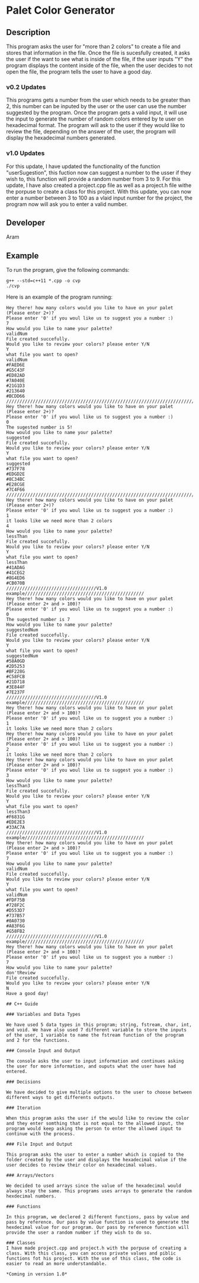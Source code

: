 # Palet Color Generator 

## Description

This program asks the user for "more than 2 colors" to create a file and stores that information in the file. Once the file is sucesfully created, it asks the user if the want to see what is inside of the file, if the user inputs "Y" the program displays the content inside of the file, when the user decides to not open the file,  the program tells the user to have a good day. 

### v0.2 Updates

This programs gets a number from the user which needs to be greater than 2, this number can be inputed by the user or the user can use the number suggested by the program. Once the program gets a valid input, it will use the input to generate the number of random colors entered by te user on hexadecimal format. The program will ask to the user if they would like to review the file, depending on the answer of the user, the program will display the hexadecimal numbers generated. 

### v1.0 Updates

For this update, I have updated the functionality of the function "userSugestion", this fuction now can suggest a number to the usser if they wish to, this function will provide a random number from 3 to 9. For this update, I have also created a project.cpp file as well as a project.h file withe the porpuse to create a class for this project. With this update, you can now enter a number between 3 to 100 as a vlaid input number for the project, the program now will ask you to enter a valid number.


## Developer

Aram

## Example

To run the program, give the following commands:

```
g++ --std=c++11 *.cpp -o cvp
./cvp
```

Here is an example of the program running:

```
Hey there! how many colors would you like to have on your palet (Please enter 2+)?
Please enter '0' if you woul like us to suggest you a number :)
7
How would you like to name your palette?
validNum
File created succefully.
Would you like to review your colors? please enter Y/N
Y
what file you want to open?
validNum 
#FAED6E
#G5C43F
#ED82AD
#7A040E
#21G1D3
#213640
#BCDD66
////////////////////////////////////////////////////////////////////////////////////
Hey there! how many colors would you like to have on your palet (Please enter 2+)?
Please enter '0' if you woul like us to suggest you a number :)
0
The sugested number is 5!
How would you like to name your palette?
suggested
File created succefully.
Would you like to review your colors? please enter Y/N
Y
what file you want to open?
suggested
#737F78
#EDGD2E
#8C34BC
#E28CGE
#7C4F66
////////////////////////////////////////////////////////////////////////////////////
Hey there! how many colors would you like to have on your palet (Please enter 2+)?
Please enter '0' if you woul like us to suggest you a number :)
1
it looks like we need more than 2 colors
4
How would you like to name your palette?
lessThan
File created succefully.
Would you like to review your colors? please enter Y/N
Y
what file you want to open?
lessThan
#41ADAG
#41CEG2
#8G4ED6
#CB070B
//////////////////////////////////V1.0 example/////////////////////////////////////////////
Hey there! how many colors would you like to have on your palet (Please enter 2+ and > 100)?
Please enter '0' if you woul like us to suggest you a number :)
0
The sugested number is 7
How would you like to name your palette?
suggestedNum
File created succefully.
Would you like to review your colors? please enter Y/N
Y
what file you want to open?
suggestedNum
#58A0GD
#2D5253
#BF228G
#C58FCB
#21D718
#3E844F
#7E237F
//////////////////////////////////V1.0 example/////////////////////////////////////////////
Hey there! how many colors would you like to have on your palet (Please enter 2+ and > 100)?
Please enter '0' if you woul like us to suggest you a number :)
1
it looks like we need more than 2 colors
Hey there! how many colors would you like to have on your palet (Please enter 2+ and > 100)?
Please enter '0' if you woul like us to suggest you a number :)
2
it looks like we need more than 2 colors
Hey there! how many colors would you like to have on your palet (Please enter 2+ and > 100)?
Please enter '0' if you woul like us to suggest you a number :)
3
How would you like to name your palette?
lessThan3
File created succefully.
Would you like to review your colors? please enter Y/N
Y
what file you want to open?
lessThan3
#F6831G
#EDE2E3
#33AC7A
//////////////////////////////////V1.0 example/////////////////////////////////////////////
Hey there! how many colors would you like to have on your palet (Please enter 2+ and > 100)?
Please enter '0' if you woul like us to suggest you a number :)
7       
How would you like to name your palette?
validNum
File created succefully.
Would you like to review your colors? please enter Y/N
Y 
what file you want to open?
validNum
#FDF75B
#728F2C
#D553D7
#737B57
#0A0730
#A83F6G
#G58FB2
//////////////////////////////////V1.0 example/////////////////////////////////////////////
Hey there! how many colors would you like to have on your palet (Please enter 2+ and > 100)?
Please enter '0' if you woul like us to suggest you a number :)
7 
How would you like to name your palette?
don'tReview
File created succefully.
Would you like to review your colors? please enter Y/N
N
Have a good day!

## C++ Guide

### Variables and Data Types

We have used 5 data types in this program; string, fstream, char, int, and void. We have also used 7 different variable to store the inputs of the user, 1 variable to name the fstream function of the program and 2 for the functions.

### Console Input and Output

The console asks the user to input information and continues asking the user for more information, and ouputs what the user have had entered.

### Decisions

We have decided to give multiple options to the user to choose between different ways to get differents outputs. 

### Iteration

When this program asks the user if the would like to review the color and they enter somthing that is not equal to the allowed input, the program would keep asking the person to enter the allowed input to continue with the process.

### File Input and Output

This program asks the user to enter a number which is copied to the folder created by the user and displays the hexadecimal value if the user decides to review their color on hexadecimal values.

### Arrays/Vectors

We decided to used arrays since the value of the hexadecimal would always stay the same. This programs uses arrays to generate the random hexdecimal numbers.

### Functions

In this program, we declered 2 different functions, pass by value and pass by reference. Our pass by value function is used to generate the hexdecimal value for our program. Our pass by reference function will provide the user a random number if they wish to do so.

### Classes
I have made project.cpp and project.h with the porpuse of creating a class. With this class, you can access private values and piblic functions fot his project. With the use of this class, the code is easier to read an more understandable.

*Coming in version 1.0*
